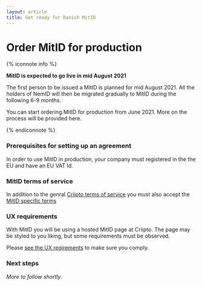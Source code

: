 ```yaml
---
layout: article
title: Get ready for Danish MitID
---
```


# Order MitID for production

{% iconnote info %}

**MitID is expected to go live in mid August 2021**

The first person to be issued a MitID is planned for mid August 2021. All the holders of NemID will then be migrated
gradually to MitID during the following 6-9 months.

You can start ordering MitID for production from June 2021.  More on the process will be provided here.

{% endiconnote %}

### Prerequisites for setting up an agreement

In order to use MitID in production, your company must registered in the the EU and have an EU VAT Id.

### MitID terms of service

In addition to the genral [Criipto terms of service](https://criipto.com/legal/tos/) you must also accept the [MitID specific terms](https://criipto.com/legal/mitid/tos)

### UX requirements

With MitID you will be using a hosted MitID page at Criipto. The page may be styled to you liking, but some requirements must be
observed.

Please [see the UX reqirements](/eid-specifics/mitid-ux-reqs) to make sure you comply.

### Next steps

*More to follow shortly*.